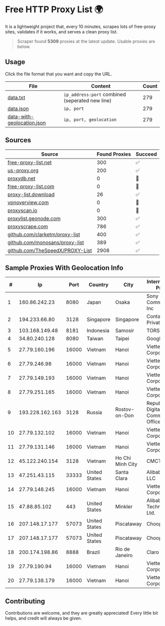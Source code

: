 
# Free HTTP Proxy List 🌍

It is a lightweight project that, every 10 minutes, scrapes lots of free-proxy sites, validates if it works, and serves a clean proxy list.


> Scraper found **5309** proxies at the latest update. Usable proxies are below.

## Usage

Click the file format that you want and copy the URL.


|File|Content|Count|
|----|-------|-----|
|[data.txt](https://raw.githubusercontent.com/themiralay/Proxy-List-World/master/data.txt)|`ip_address:port` combined (seperated new line)|279|
|[data.json](https://raw.githubusercontent.com/themiralay/Proxy-List-World/master/data.json)|`ip, port`|279|
|[data-with-geolocation.json](https://raw.githubusercontent.com/themiralay/Proxy-List-World/master/data-with-geolocation.json)|`ip, port, geolocation`|279|

## Sources

|Source|Found Proxies|Succeed|
|------|-------------|-------|
|[free-proxy-list.net](https://free-proxy-list.net)|300|✅|
|[us-proxy.org](https://www.us-proxy.org)|200|✅|
|[proxydb.net](http://proxydb.net)|0|🚫|
|[free-proxy-list.com](https://free-proxy-list.com/?page=&port=&type%5B%5D=http&type%5B%5D=https&up_time=0&search=Search)|0|🚫|
|[proxy-list.download](https://www.proxy-list.download/HTTP)|26|✅|
|[vpnoverview.com](https://vpnoverview.com/privacy/anonymous-browsing/free-proxy-servers)|0|🚫|
|[proxyscan.io](https://www.proxyscan.io)|0|🚫|
|[proxylist.geonode.com](https://proxylist.geonode.com/api/proxy-list?limit=300&page=1&sort_by=lastChecked&sort_type=desc&protocols=http,https)|300|✅|
|[proxyscrape.com](https://api.proxyscrape.com/v2/?request=displayproxies&protocol=http&timeout=10000&country=all&ssl=all&anonymity=all)|786|✅|
|[github.com/clarketm/proxy-list](https://raw.githubusercontent.com/clarketm/proxy-list/master/proxy-list-raw.txt)|400|✅|
|[github.com/monosans/proxy-list](https://raw.githubusercontent.com/monosans/proxy-list/main/proxies/http.txt)|389|✅|
|[github.com/TheSpeedX/PROXY-List](https://raw.githubusercontent.com/TheSpeedX/PROXY-List/master/http.txt)|2908|✅|


## Sample Proxies With Geolocation Info

|#|Ip|Port|Country|City|Internet Service Provider|
|-|--|----|-------|----|-------------------------|
|1|160.86.242.23|8080|Japan|Osaka|Sony Network Communications Inc|
|2|194.233.66.80|3128|Singapore|Singapore|Contabo Asia Private Limited|
|3|103.168.149.48|8181|Indonesia|Samosir|TORSADA|
|4|34.80.240.128|8080|Taiwan|Taipei|Google LLC|
|5|27.79.160.196|16000|Vietnam|Hanoi|Viettel Corporation|
|6|27.79.246.98|16000|Vietnam|Hanoi|Viettel Corporation|
|7|27.79.149.193|16000|Vietnam|Hanoi|Viettel Corporation|
|8|27.79.251.165|16000|Vietnam|Hanoi|Viettel Corporation|
|9|193.228.162.163|3128|Russia|Rostov-on-Don|Republican Digital Communications Office LAN|
|10|27.79.132.102|16000|Vietnam|Hanoi|Viettel Corporation|
|11|27.79.131.146|16000|Vietnam|Hanoi|Viettel Corporation|
|12|45.122.240.154|3128|Vietnam|Ho Chi Minh City|CMCTELECOM|
|13|47.251.43.115|33333|United States|Santa Clara|Alibaba Cloud LLC|
|14|27.79.148.245|16000|Vietnam|Hanoi|Viettel Corporation|
|15|47.88.85.102|443|United States|Minkler|Alibaba (US) Technology Co., Ltd.|
|16|207.148.17.177|57073|United States|Piscataway|Choopa|
|17|207.148.17.177|57073|United States|Piscataway|Choopa|
|18|200.174.198.86|8888|Brazil|Rio de Janeiro|Claro S.A|
|19|27.79.190.94|16000|Vietnam|Hanoi|Viettel Corporation|
|20|27.79.138.179|16000|Vietnam|Hanoi|Viettel Corporation|



## Contributing

Contributions are welcome, and they are greatly appreciated! Every
little bit helps, and credit will always be given.

